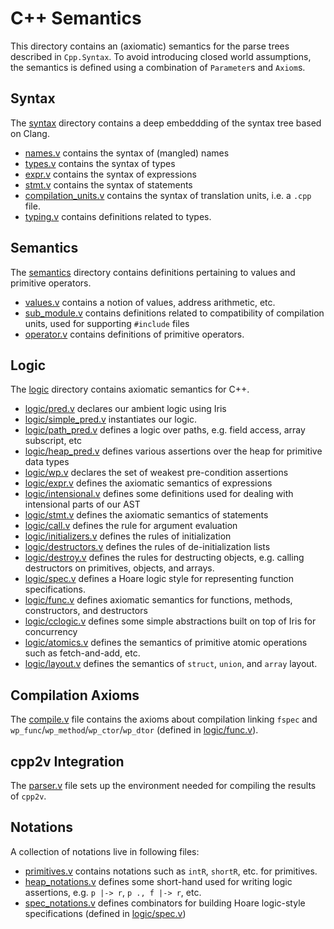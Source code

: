 C++ Semantics
==

This directory contains an (axiomatic) semantics for the parse trees described in `Cpp.Syntax`.
To avoid introducing closed world assumptions, the semantics is defined using a combination of `Parameter`s and `Axiom`s.

## Syntax
The [syntax](syntax) directory contains a deep embeddding of the syntax tree based on Clang.

- [names.v](syntax/names.v) contains the syntax of (mangled) names
- [types.v](syntax/types.v) contains the syntax of types
- [expr.v](syntax/expr.v) contains the syntax of expressions
- [stmt.v](syntax/stmt.v) contains the syntax of statements
- [compilation_units.v](syntax/compilation_units.v) contains the syntax of translation units, i.e. a `.cpp` file.
- [typing.v](syntax/typing.v) contains definitions related to types.

## Semantics
The [semantics](semantics) directory contains definitions pertaining to values and
primitive operators.

- [values.v](semantics/values.v) contains a notion of values, address arithmetic, etc.
- [sub_module.v](semantics/sub_module.v) contains definitions related to compatibility of compilation units, used for supporting `#include` files
- [operator.v](semantics/operator.v) contains definitions of primitive operators.

## Logic
The [logic](logic) directory contains axiomatic semantics for C++.

- [logic/pred.v](logic/pred.v) declares our ambient logic using Iris
- [logic/simple_pred.v](logic/simple_pred.v) instantiates our logic.
- [logic/path_pred.v](logic/path_pred.v) defines a logic over paths, e.g. field access, array subscript, etc
- [logic/heap_pred.v](logic/heap_pred.v) defines various assertions over the heap for primitive data types
- [logic/wp.v](logic/wp.v) declares the set of weakest pre-condition assertions
- [logic/expr.v](logic/expr.v) defines the axiomatic semantics of expressions
- [logic/intensional.v](logic/intensional.v) defines some definitions used for dealing with intensional parts of our AST
- [logic/stmt.v](logic/stmt.v) defines the axiomatic semantics of statements
- [logic/call.v](logic/call.v) defines the rule for argument evaluation
- [logic/initializers.v](logic/initializers.v) defines the rules of initialization
- [logic/destructors.v](logic/destructors.v) defines the rules of de-initialization lists
- [logic/destroy.v](logic/destroy.v) defines the rules for destructing objects, e.g. calling destructors on primitives, objects, and arrays.
- [logic/spec.v](logic/spec.v) defines a Hoare logic style for representing function specifications.
- [logic/func.v](logic/func.v) defines axiomatic semantics for functions, methods, constructors, and destructors
- [logic/cclogic.v](logic/cclogic.v) defines some simple abstractions built on top of Iris for concurrency
- [logic/atomics.v](logic/atomics.v) defines the semantics of primitive atomic operations such as fetch-and-add, etc.
- [logic/layout.v](logic/layout.v) defines the semantics of `struct`, `union`, and `array` layout.


## Compilation Axioms
The [compile.v](compile.v) file contains the axioms about compilation linking `fspec` and `wp_func`/`wp_method`/`wp_ctor`/`wp_dtor` (defined in [logic/func.v](logic/func.v)).

## cpp2v Integration
The [parser.v](parser.v) file sets up the environment needed for compiling the results of `cpp2v`.

## Notations
A collection of notations live in following files:
- [primitives.v](primitives.v) contains notations such as `intR`, `shortR`, etc. for primitives.
- [heap_notations.v](heap_notations.v) defines some short-hand used for writing logic assertions, e.g. `p |-> r`, `p ., f |-> r`, etc.
- [spec_notations.v](spec_notations.v) defines combinators for building Hoare logic-style specifications (defined in [logic/spec.v](logic/spec.v))
